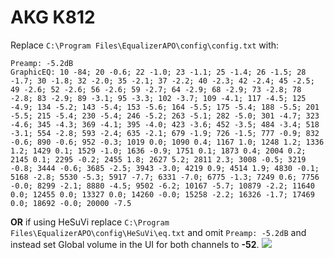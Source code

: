 # AKG K812
Replace `C:\Program Files\EqualizerAPO\config\config.txt` with:
```
Preamp: -5.2dB
GraphicEQ: 10 -84; 20 -0.6; 22 -1.0; 23 -1.1; 25 -1.4; 26 -1.5; 28 -1.7; 30 -1.8; 32 -2.0; 35 -2.1; 37 -2.2; 40 -2.3; 42 -2.4; 45 -2.5; 49 -2.6; 52 -2.6; 56 -2.6; 59 -2.7; 64 -2.9; 68 -2.9; 73 -2.8; 78 -2.8; 83 -2.9; 89 -3.1; 95 -3.3; 102 -3.7; 109 -4.1; 117 -4.5; 125 -4.9; 134 -5.2; 143 -5.4; 153 -5.6; 164 -5.5; 175 -5.4; 188 -5.5; 201 -5.5; 215 -5.4; 230 -5.4; 246 -5.2; 263 -5.1; 282 -5.0; 301 -4.7; 323 -4.6; 345 -4.3; 369 -4.1; 395 -4.0; 423 -3.6; 452 -3.5; 484 -3.4; 518 -3.1; 554 -2.8; 593 -2.4; 635 -2.1; 679 -1.9; 726 -1.5; 777 -0.9; 832 -0.6; 890 -0.6; 952 -0.3; 1019 0.0; 1090 0.4; 1167 1.0; 1248 1.2; 1336 1.2; 1429 0.1; 1529 -1.0; 1636 -0.9; 1751 0.1; 1873 0.4; 2004 0.2; 2145 0.1; 2295 -0.2; 2455 1.8; 2627 5.2; 2811 2.3; 3008 -0.5; 3219 -0.8; 3444 -0.6; 3685 -2.5; 3943 -3.0; 4219 0.9; 4514 1.9; 4830 -0.1; 5168 -2.8; 5530 -5.3; 5917 -7.7; 6331 -7.0; 6775 -1.3; 7249 0.6; 7756 -0.0; 8299 -2.1; 8880 -4.5; 9502 -6.2; 10167 -5.7; 10879 -2.2; 11640 0.0; 12455 0.0; 13327 0.0; 14260 -0.0; 15258 -2.2; 16326 -1.7; 17469 0.0; 18692 -0.0; 20000 -7.5
```
**OR** if using HeSuVi replace `C:\Program Files\EqualizerAPO\config\HeSuVi\eq.txt` and omit `Preamp: -5.2dB` and instead set Global volume in the UI for both channels to **-52**.
![](https://raw.githubusercontent.com/jaakkopasanen/AutoEq/master/results/SBAF-Serious/headphoncecom/onear/AKG%20K812/AKG%20K812.png)